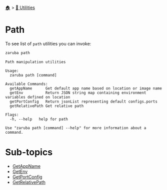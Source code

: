 <!--startTocHeader-->
[🏠](../../README.md) > [🔧 Utilities](../README.md)
# Path
<!--endTocHeader-->

To see list of `path` utilities you can invoke:

<!--startCode-->
```bash
zaruba path
```

````
Path manipulation utilities

Usage:
  zaruba path [command]

Available Commands:
  getAppName      Get default app name based on location or image name
  getEnv          Return JSON string map containing environment variables defined on location
  getPortConfig   Return jsonList representing default configs.ports
  getRelativePath Get relative path

Flags:
  -h, --help   help for path

Use "zaruba path [command] --help" for more information about a command.

````
<!--endCode-->

<!--startTocSubTopic-->
# Sub-topics
* [GetAppName](get-app-name.md)
* [GetEnv](get-env.md)
* [GetPortConfig](get-port-config.md)
* [GetRelativePath](get-relative-path.md)
<!--endTocSubTopic-->